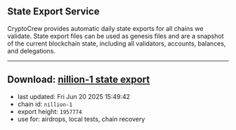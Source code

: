 ## State Export Service
CryptoCrew provides automatic daily state exports for all chains we validate. State export files can be used as genesis files and are a snapshot of the current blockchain state, including all validators, accounts, balances, and delegations.

---
**Download: [nillion-1 state export](https://ccv-s3.nbg1.your-objectstorage.com/SERVICE/nillion/nillion-1_export_1957774.json)**
---

- last updated: Fri Jun 20 2025 15:49:42
- chain id: `nillion-1`
- export height: `1957774`
- use for: airdrops, local tests, chain recovery
